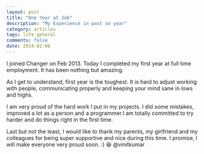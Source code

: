 ```yaml
---
layout: post
title: "One Year at Job"
description: "My Experience in past on year"
category: articles
tags: life general
comments: false
date: 2014-02-08
---
```


I joined Changer on Feb 2013. Today I completed my first year at full time employment. It has been nothing but amazing.

As I get to understand, first year is the toughest. It is hard to adjust working with people, communicating properly and keeping your mind sane
in lows and highs.

I am very proud of the hard work I put in my projects. I did some mistakes, improved a lot as a person and a programmer.I am totally committed 
to try harder and do things right in the first time.

Last but not the least, I would like to thank my parents, my girlfriend and my colleagues for being super supportive and nice during this time. 
I promise, I will make everyone very proud soon. :) :satisfied: @vinitkumar
